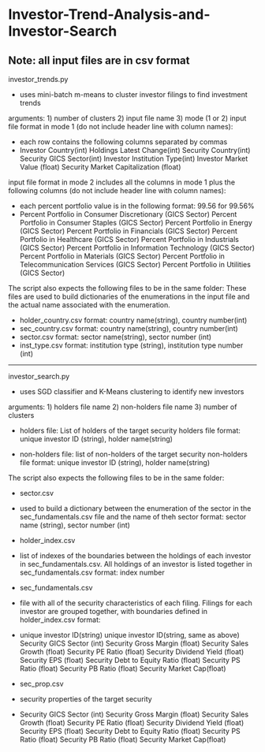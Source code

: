 # Investor-Trend-Analysis-and-Investor-Search
Note: all input files are in csv format
-------------------------------------------------------------------------
investor_trends.py
- uses mini-batch m-means to cluster investor filings to find investment trends

arguments: 1) number of clusters 2) input file name  3) mode (1 or 2)
input file format in mode 1 (do not include header line with column names):
  - each row contains the following columns separated by commas
- Investor Country(int)
Holdings Latest Change(int)
Security Country(int)
Security GICS Sector(int)
Investor Institution Type(int)
Investor Market Value (float)
Security Market Capitalization (float)

input file format in mode 2 includes all the columns in mode 1 plus the following columns (do not include header line with column names):
- each percent portfolio value is in the following format: 99.56 for 99.56%
- Percent Portfolio in Consumer Discretionary (GICS Sector)
Percent Portfolio in Consumer Staples (GICS Sector)
Percent Portfolio in Energy (GICS Sector)
Percent Portfolio in Financials (GICS Sector)
Percent Portfolio in Healthcare (GICS Sector)
Percent Portfolio in Industrials (GICS Sector)
Percent Portfolio in Information Technology (GICS Sector)
Percent Portfolio in Materials (GICS Sector)
Percent Portfolio in Telecommunication Services (GICS Sector)
Percent Portfolio in Utilities (GICS Sector)

The script also expects the following files to be in the same folder:
These files are used to build dictionaries of the enumerations in the input file and the actual name associated with the enumeration.
- holder_country.csv
format: country name(string), country number(int)
- sec_country.csv
format: country name(string), country number(int)
- sector.csv
format: sector name(string), sector number (int)
- inst_type.csv
format: institution type (string), institution type number (int)


-------------------------------------------------------------------------

investor_search.py
- uses SGD classifier and K-Means clustering to identify new investors 

arguments: 1) holders file name 2) non-holders file name 3) number of clusters
- holders file: List of holders of the target security
holders file format:
unique investor ID (string), holder name(string)

- non-holders file: list of non-holders of the target security
non-holders file format:
unique investor ID (string), holder name(string)

The script also expects the following files to be in the same folder:
- sector.csv
- used to build a dictionary between the enumeration of the sector in the sec_fundamentals.csv file and the name of theh sector
format: sector name (string), sector number (int)

- holder_index.csv
- list of indexes of the boundaries between the holdings of each investor in sec_fundamentals.csv. All holdings of an investor is listed together in sec_fundamentals.csv
format: index number

- sec_fundamentals.csv
- file with all of the security characteristics of each filing. Filings for each investor are grouped together, with boundaries defined in holder_index.csv
format:
- unique investor ID(string)
unique investor ID(string, same as above)
Security GICS Sector (int)
Security Gross Margin (float)
Security Sales Growth (float)
Security PE Ratio (float)
Security Dividend Yield (float)
Security EPS (float)
Security Debt to Equity Ratio (float)
Security PS Ratio (float)
Security PB Ratio (float)
Security Market Cap(float)

- sec_prop.csv
- security properties of the target security
- Security GICS Sector (int)
Security Gross Margin (float)
Security Sales Growth (float)
Security PE Ratio (float)
Security Dividend Yield (float)
Security EPS (float)
Security Debt to Equity Ratio (float)
Security PS Ratio (float)
Security PB Ratio (float)
Security Market Cap(float)

